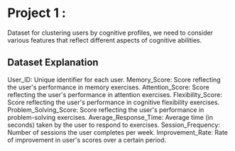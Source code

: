 # Project 1 :
Dataset for clustering users by cognitive profiles, we need to consider various features that reflect different aspects of cognitive abilities. 

## Dataset Explanation

User_ID: Unique identifier for each user.
Memory_Score: Score reflecting the user's performance in memory exercises.
Attention_Score: Score reflecting the user's performance in attention exercises.
Flexibility_Score: Score reflecting the user's performance in cognitive flexibility exercises.
Problem_Solving_Score: Score reflecting the user's performance in problem-solving exercises.
Average_Response_Time: Average time (in seconds) taken by the user to respond to exercises.
Session_Frequency: Number of sessions the user completes per week.
Improvement_Rate: Rate of improvement in user's scores over a certain period.
